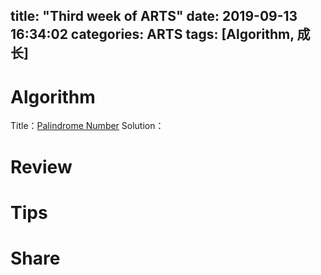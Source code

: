 title: "Third week of ARTS"
date: 2019-09-13 16:34:02
categories: ARTS
tags: [Algorithm, 成长]
---
# Algorithm
Title：[Palindrome Number](https://leetcode.com/problems/palindrome-number/)
Solution：

# Review

# Tips


# Share

